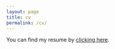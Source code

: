 ```yaml
---
layout: page
title: cv
permalink: /cv/
---
```


You can find my resume by [clicking here](https://juanmvsa.github.io/docs/cv.pdf).

